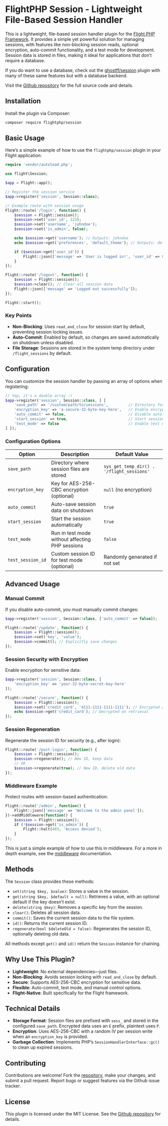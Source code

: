 # FlightPHP Session - Lightweight File-Based Session Handler

This is a lightweight, file-based session handler plugin for the [Flight PHP Framework](https://docs.flightphp.com/). It provides a simple yet powerful solution for managing sessions, with features like non-blocking session reads, optional encryption, auto-commit functionality, and a test mode for development. Session data is stored in files, making it ideal for applications that don’t require a database.

If you do want to use a database, check out the [ghostff/session](/awesome-plugins/ghost-session) plugin with many of these same features but with a database backend.

Visit the [Github repository](https://github.com/flightphp/session) for the full source code and details.

## Installation

Install the plugin via Composer:

```bash
composer require flightphp/session
```

## Basic Usage

Here’s a simple example of how to use the `flightphp/session` plugin in your Flight application:

```php
require 'vendor/autoload.php';

use flight\Session;

$app = Flight::app();

// Register the session service
$app->register('session', Session::class);

// Example route with session usage
Flight::route('/login', function() {
    $session = Flight::session();
    $session->set('user_id', 123);
    $session->set('username', 'johndoe');
    $session->set('is_admin', false);

    echo $session->get('username'); // Outputs: johndoe
    echo $session->get('preferences', 'default_theme'); // Outputs: default_theme

    if ($session->get('user_id')) {
        Flight::json(['message' => 'User is logged in!', 'user_id' => $session->get('user_id')]);
    }
});

Flight::route('/logout', function() {
    $session = Flight::session();
    $session->clear(); // Clear all session data
    Flight::json(['message' => 'Logged out successfully']);
});

Flight::start();
```

### Key Points
- **Non-Blocking**: Uses `read_and_close` for session start by default, preventing session locking issues.
- **Auto-Commit**: Enabled by default, so changes are saved automatically on shutdown unless disabled.
- **File Storage**: Sessions are stored in the system temp directory under `/flight_sessions` by default.

## Configuration

You can customize the session handler by passing an array of options when registering:

```php
// Yep, it's a double array :)
$app->register('session', Session::class, [ [
    'save_path' => '/custom/path/to/sessions',         // Directory for session files
    'encryption_key' => 'a-secure-32-byte-key-here',   // Enable encryption (32 bytes recommended for AES-256-CBC)
    'auto_commit' => false,                            // Disable auto-commit for manual control
    'start_session' => true,                           // Start session automatically (default: true)
    'test_mode' => false                               // Enable test mode for development
] ]);
```

### Configuration Options
| Option            | Description                                      | Default Value                     |
|-------------------|--------------------------------------------------|-----------------------------------|
| `save_path`       | Directory where session files are stored         | `sys_get_temp_dir() . '/flight_sessions'` |
| `encryption_key`  | Key for AES-256-CBC encryption (optional)        | `null` (no encryption)            |
| `auto_commit`     | Auto-save session data on shutdown               | `true`                            |
| `start_session`   | Start the session automatically                  | `true`                            |
| `test_mode`       | Run in test mode without affecting PHP sessions  | `false`                           |
| `test_session_id` | Custom session ID for test mode (optional)       | Randomly generated if not set     |

## Advanced Usage

### Manual Commit
If you disable auto-commit, you must manually commit changes:

```php
$app->register('session', Session::class, ['auto_commit' => false]);

Flight::route('/update', function() {
    $session = Flight::session();
    $session->set('key', 'value');
    $session->commit(); // Explicitly save changes
});
```

### Session Security with Encryption
Enable encryption for sensitive data:

```php
$app->register('session', Session::class, [
    'encryption_key' => 'your-32-byte-secret-key-here'
]);

Flight::route('/secure', function() {
    $session = Flight::session();
    $session->set('credit_card', '4111-1111-1111-1111'); // Encrypted automatically
    echo $session->get('credit_card'); // Decrypted on retrieval
});
```

### Session Regeneration
Regenerate the session ID for security (e.g., after login):

```php
Flight::route('/post-login', function() {
    $session = Flight::session();
    $session->regenerate(); // New ID, keep data
    // OR
    $session->regenerate(true); // New ID, delete old data
});
```

### Middleware Example
Protect routes with session-based authentication:

```php
Flight::route('/admin', function() {
    Flight::json(['message' => 'Welcome to the admin panel']);
})->addMiddleware(function() {
    $session = Flight::session();
    if (!$session->get('is_admin')) {
        Flight::halt(403, 'Access denied');
    }
});
```

This is just a simple example of how to use this in middleware. For a more in depth example, see the [middleware](/learn/middleware) documentation.

## Methods

The `Session` class provides these methods:

- `set(string $key, $value)`: Stores a value in the session.
- `get(string $key, $default = null)`: Retrieves a value, with an optional default if the key doesn’t exist.
- `delete(string $key)`: Removes a specific key from the session.
- `clear()`: Deletes all session data.
- `commit()`: Saves the current session data to the file system.
- `id()`: Returns the current session ID.
- `regenerate(bool $deleteOld = false)`: Regenerates the session ID, optionally deleting old data.

All methods except `get()` and `id()` return the `Session` instance for chaining.

## Why Use This Plugin?

- **Lightweight**: No external dependencies—just files.
- **Non-Blocking**: Avoids session locking with `read_and_close` by default.
- **Secure**: Supports AES-256-CBC encryption for sensitive data.
- **Flexible**: Auto-commit, test mode, and manual control options.
- **Flight-Native**: Built specifically for the Flight framework.

## Technical Details

- **Storage Format**: Session files are prefixed with `sess_` and stored in the configured `save_path`. Encrypted data uses an `E` prefix, plaintext uses `P`.
- **Encryption**: Uses AES-256-CBC with a random IV per session write when an `encryption_key` is provided.
- **Garbage Collection**: Implements PHP’s `SessionHandlerInterface::gc()` to clean up expired sessions.

## Contributing

Contributions are welcome! Fork the [repository](https://github.com/flightphp/session), make your changes, and submit a pull request. Report bugs or suggest features via the Github issue tracker.

## License

This plugin is licensed under the MIT License. See the [Github repository](https://github.com/flightphp/session) for details.
